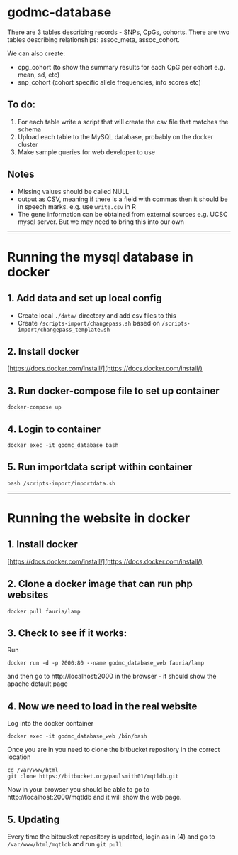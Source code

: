 # godmc-database


There are 3 tables describing records - SNPs, CpGs, cohorts. There are two tables describing relationships: assoc_meta, assoc_cohort.

We can also create:

- cpg_cohort (to show the summary results for each CpG per cohort e.g. mean, sd, etc)
- snp_cohort (cohort specific allele frequencies, info scores etc)

## To do:

1. For each table write a script that will create the csv file that matches the schema
2. Upload each table to the MySQL database, probably on the docker cluster
3. Make sample queries for web developer to use

## Notes

- Missing values should be called NULL
- output as CSV, meaning if there is a field with commas then it should be in speech marks. e.g. use `write.csv` in R
- The gene information can be obtained from external sources e.g. UCSC mysql server. But we may need to bring this into our own

* * *

# Running the mysql database in docker

## 1. Add data and set up local config

- Create local ```./data/``` directory and add csv files to this 
- Create ```/scripts-import/changepass.sh``` based on ```/scripts-import/changepass_template.sh```

## 2. Install docker 

[https://docs.docker.com/install/](https://docs.docker.com/install/)

## 3. Run docker-compose file to set up container

```
docker-compose up
```

## 4. Login to container

```
docker exec -it godmc_database bash
```

## 5. Run importdata script within container

```
bash /scripts-import/importdata.sh
```


* * *

# Running the website in docker

## 1. Install docker 

[https://docs.docker.com/install/](https://docs.docker.com/install/)

## 2. Clone a docker image that can run php websites

```
docker pull fauria/lamp
```

## 3. Check to see if it works:

Run

```
docker run -d -p 2000:80 --name godmc_database_web fauria/lamp
```

and then go to http://localhost:2000 in the browser - it should show the apache default page

## 4. Now we need to load in the real website

Log into the docker container

```
docker exec -it godmc_database_web /bin/bash
```

Once you are in you need to clone the bitbucket repository in the correct location

```
cd /var/www/html
git clone https://bitbucket.org/paulsmith01/mqtldb.git
```

Now in your browser you should be able to go to http://localhost:2000/mqtldb and it will show the web page.

## 5. Updating

Every time the bitbucket repository is updated, login as in (4) and go to `/var/www/html/mqtldb` and run `git pull`




